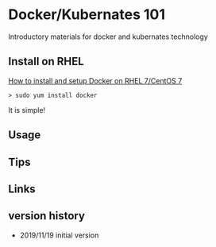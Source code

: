 # Docker/Kubernates 101

Introductory materials for docker and kubernates technology

## Install on RHEL

[How to install and setup Docker on RHEL 7/CentOS 7](https://www.cyberciti.biz/faq/install-use-setup-docker-on-rhel7-centos7-linux/)

```{bash}
> sudo yum install docker
```

It is simple!

## Usage

## Tips

## Links

## version history

- 2019/11/19 initial version
